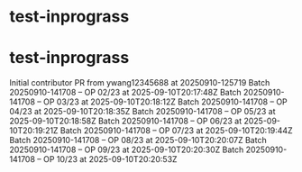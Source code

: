 # test-inprograss
# test-inprograss
Initial contributor PR from ywang12345688 at 20250910-125719
Batch 20250910-141708 – OP 02/23 at 2025-09-10T20:17:48Z
Batch 20250910-141708 – OP 03/23 at 2025-09-10T20:18:12Z
Batch 20250910-141708 – OP 04/23 at 2025-09-10T20:18:35Z
Batch 20250910-141708 – OP 05/23 at 2025-09-10T20:18:58Z
Batch 20250910-141708 – OP 06/23 at 2025-09-10T20:19:21Z
Batch 20250910-141708 – OP 07/23 at 2025-09-10T20:19:44Z
Batch 20250910-141708 – OP 08/23 at 2025-09-10T20:20:07Z
Batch 20250910-141708 – OP 09/23 at 2025-09-10T20:20:30Z
Batch 20250910-141708 – OP 10/23 at 2025-09-10T20:20:53Z
